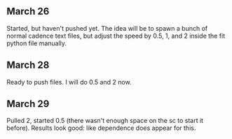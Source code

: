## March 26

Started, but haven't pushed yet. The idea will be to spawn a bunch of normal cadence text files, but adjust the speed by 0.5, 1, and 2 inside the fit python file manually.

## March 28

Ready to push files. I will do 0.5 and 2 now.

## March 29

Pulled 2, started 0.5 (there wasn't enough space on the sc to start it before). Results look good: like dependence does appear for this.